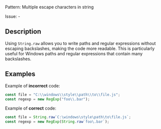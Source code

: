 Pattern: Multiple escape characters in string

Issue: -

## Description

Using `String.raw` allows you to write paths and regular expressions without escaping backslashes, making the code more readable. This is particularly useful for Windows paths and regular expressions that contain many backslashes.

## Examples

Example of **incorrect** code:
```javascript
const file = "C:\\windows\\style\\path\\to\\file.js";
const regexp = new RegExp("foo\\.bar");
```

Example of **correct** code:
```javascript
const file = String.raw`C:\windows\style\path\to\file.js`;
const regexp = new RegExp(String.raw`foo\.bar`);
```